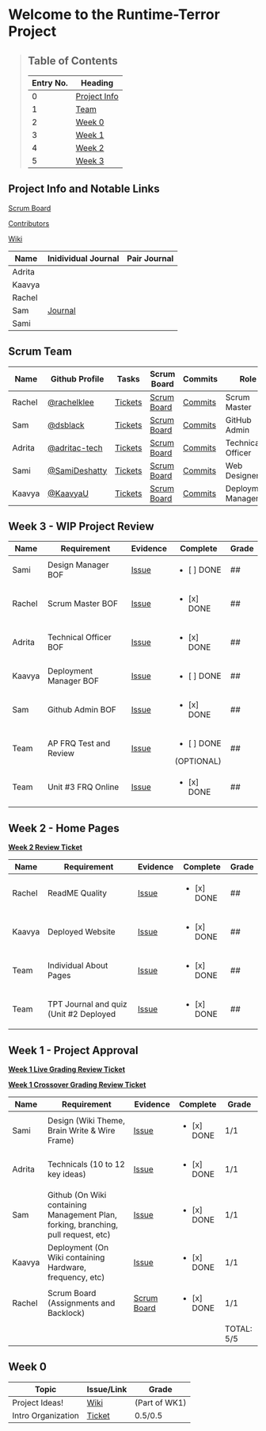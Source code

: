 # Welcome to the Runtime-Terror Project


> ## Table of Contents
> | Entry No. | Heading |
> | --- | --- |
> | 0 | [Project Info](https://github.com/dsblack0/runtime-terror/blob/master/README.md#project-info) |
> | 1 | [Team](https://github.com/dsblack0/runtime-terror/blob/master/README.md#scrum-team) |
> | 2 | [Week 0](https://github.com/dsblack0/runtime-terror/blob/master/README.md#week-0) |
> | 3 | [Week 1](https://github.com/dsblack0/runtime-terror/blob/master/README.md#week-1---project-approval) |
> | 4 | [Week 2](https://github.com/dsblack0/runtime-terror/blob/master/README.md#week-2---home-pages) |
> | 5 | [Week 3](https://github.com/dsblack0/runtime-terror/blob/master/README.md#week-3---wip-project-review) |

## Project Info and Notable Links
[Scrum Board](https://github.com/dsblack0/runtime-terror/projects/1)

[Contributors](https://github.com/dsblack0/runtime-terror/graphs/contributors)

[Wiki](https://github.com/dsblack0/runtime-terror/wiki)

| Name | Inidividual Journal | Pair Journal |
| --- | --- | --- |
| Adrita |
| Kaavya |
| Rachel |
| Sam | [Journal](https://drive.google.com/drive/folders/1Ro14W_1HDCUj0L_E7oSZH-VPDESge9l5?usp=sharing) | |
| Sami |

## Scrum Team
| Name | Github Profile | Tasks | Scrum Board | Commits | Role |
|  --- |  ---           | ---   | ---         | ---     | --- |
| Rachel | [@rachelklee](https://github.com/rachelklee) | [Tickets](https://github.com/dsblack0/runtime-terror/issues/assigned/rachelklee) | [Scrum Board](https://github.com/dsblack0/runtime-terror/projects/1?card_filter_query=assignee%3Arachelklee) | [Commits](https://github.com/dsblack0/runtime-terror/commits?author=rachelklee) | Scrum Master |
| Sam | [@dsblack](https://github.com/dsblack0) | [Tickets](https://github.com/dsblack0/runtime-terror/issues/assigned/dsblack0) | [Scrum Board](https://github.com/dsblack0/runtime-terror/projects/1?card_filter_query=assignee%3Adsblack0) | [Commits](https://github.com/dsblack0/runtime-terror/commits?author=dsblack0) | GitHub Admin |
| Adrita | [@adritac-tech](https://github.com/adritac-tech) | [Tickets](https://github.com/dsblack0/runtime-terror/issues/assigned/adritac-tech) | [Scrum Board](https://github.com/dsblack0/runtime-terror/projects/1?card_filter_query=assignee%3Aadritac-tech) | [Commits](https://github.com/dsblack0/runtime-terror/commits?author=adritac-tech) | Technical Officer |
| Sami | [@SamiDeshatty](https://github.com/SamiDeshatty) | [Tickets](https://github.com/dsblack0/runtime-terror/issues/assigned/SamiDeshatty) | [Scrum Board](https://github.com/dsblack0/runtime-terror/projects/1?card_filter_query=assignee%3ASamiDeshatty) | [Commits](https://github.com/dsblack0/runtime-terror/commits?author=SamiDeshatty) | Web Designer |
| Kaavya | [@KaavyaU](https://github.com/KaavyaU) | [Tickets](https://github.com/dsblack0/runtime-terror/issues/assigned/KaavyaU) | [Scrum Board](https://github.com/dsblack0/runtime-terror/projects/1?card_filter_query=assignee%3AKaavyaU) | [Commits](https://github.com/dsblack0/runtime-terror/commits?author=KaavyaU) | Deployment Manager |

## Week 3 - WIP Project Review
| Name | Requirement | Evidence | Complete | Grade |
| ---   | ---        | ---      | ---        | ---   |
| Sami | Design Manager BOF | [Issue](https://github.com/dsblack0/runtime-terror/issues/18) | <ul><li>[ ] DONE</li></ul> | ## |
| Rachel | Scrum Master BOF | [Issue](https://github.com/dsblack0/runtime-terror/issues/19) | <ul><li>[x] DONE</li></ul> | ## |
| Adrita | Technical Officer BOF | [Issue](https://github.com/dsblack0/runtime-terror/issues/20) | <ul><li>[x] DONE</li></ul> | ## |
| Kaavya | Deployment Manager BOF  | [Issue](https://github.com/dsblack0/runtime-terror/issues/21) | <ul><li>[ ] DONE</li></ul> | ## |
| Sam | Github Admin BOF | [Issue](https://github.com/dsblack0/runtime-terror/issues/22) | <ul><li>[x] DONE</li></ul> | ## |
| Team | AP FRQ Test and Review | [Issue](https://github.com/dsblack0/runtime-terror/issues/23) | <ul><li>[ ] DONE</li></ul> (OPTIONAL)| ## |
| Team | Unit #3 FRQ Online | [Issue](https://github.com/dsblack0/runtime-terror/issues/24) | <ul><li>[x] DONE</li></ul> | ## |


## Week 2 - Home Pages

**[Week 2 Review Ticket](https://github.com/dsblack0/runtime-terror/issues/31)**

| Name | Requirement | Evidence | Complete | Grade |
| ---   | ---        | ---      | ---        | ---   |
| Rachel | ReadME Quality | [Issue](https://github.com/dsblack0/runtime-terror/issues/17) | <ul><li>[x] DONE</li></ul> | ## |
| Kaavya | Deployed Website | [Issue](https://github.com/dsblack0/runtime-terror/issues/16) | <ul><li>[x] DONE</li></ul> | ## |
| Team | Individual About Pages | [Issue](https://github.com/dsblack0/runtime-terror/issues/8) | <ul><li>[x] DONE</li></ul> | ## |
| Team | TPT Journal and quiz (Unit #2 Deployed | [Issue](https://github.com/dsblack0/runtime-terror/issues/9) | <ul><li>[x] DONE</li></ul> | ## |

## Week 1 - Project Approval

**[Week 1 Live Grading Review Ticket](https://github.com/dsblack0/runtime-terror/issues/25)** 

**[Week 1 Crossover Grading Review Ticket](https://github.com/dsblack0/runtime-terror/issues/26)** 

| Name | Requirement | Evidence | Complete | Grade |
| ---   | ---        | ---      | ---        | ---   |
| Sami | Design (Wiki Theme, Brain Write & Wire Frame) | [Issue](https://github.com/dsblack0/runtime-terror/issues/12) | <ul><li>[x] DONE</li></ul> | 1/1 |
| Adrita | Technicals (10 to 12 key ideas) | [Issue](https://github.com/dsblack0/runtime-terror/issues/13) | <ul><li>[x] DONE</li></ul> | 1/1 |
| Sam | Github (On Wiki containing Management Plan, forking, branching, pull request, etc) | [Issue](https://github.com/dsblack0/runtime-terror/issues/14) | <ul><li>[x] DONE</li></ul> | 1/1 |
| Kaavya | Deployment (On Wiki containing Hardware, frequency, etc) | [Issue](https://github.com/dsblack0/runtime-terror/issues/15) | <ul><li>[x] DONE</li></ul> | 1/1 |
| Rachel | Scrum Board (Assignments and Backlock) | [Scrum Board](https://github.com/dsblack0/runtime-terror/projects/1) | <ul><li>[x] DONE</li></ul> | 1/1 |
| | | | | TOTAL: 5/5 |

## Week 0
| Topic | Issue/Link | Grade |
| ---   | ---        | ---   |
| Project Ideas! | [Wiki](https://github.com/dsblack0/runtime-terror/wiki/Brainstorm) | (Part of WK1) |
| Intro Organization | [Ticket](https://github.com/dsblack0/runtime-terror/issues/1) | 0.5/0.5 |
